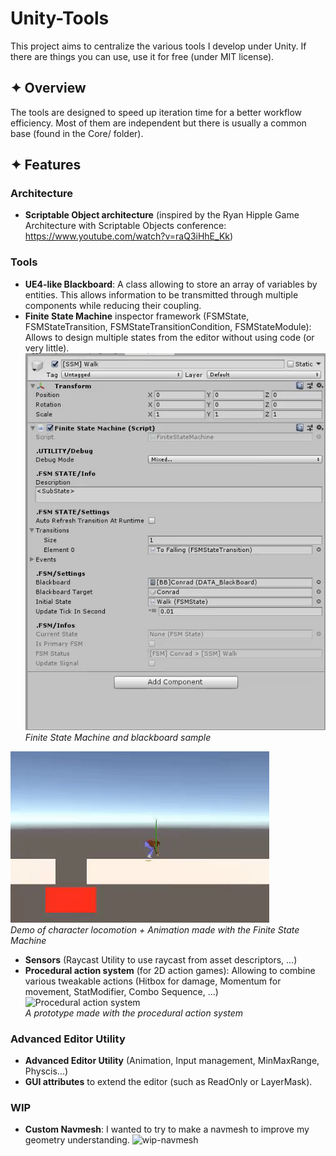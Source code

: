 # Unity-Tools
This project aims to centralize the various tools I develop under Unity. 
If there are things you can use, use it for free (under MIT license).

## ✦ Overview
The tools are designed to speed up iteration time for a better workflow efficiency. Most of them are independent but there is usually a common base (found in the Core/ folder). 

## ✦ Features

###  Architecture
* **Scriptable Object architecture** (inspired by the Ryan Hipple Game Architecture with Scriptable Objects conference: https://www.youtube.com/watch?v=raQ3iHhE_Kk)

### Tools
* **UE4-like Blackboard**: A class allowing to store an array of variables by entities. This allows information to be transmitted through multiple components while reducing their coupling.
* **Finite State Machine** inspector framework (FSMState, FSMStateTransition, FSMStateTransitionCondition, FSMStateModule):
Allows to design multiple states from the editor without using code (or very little).                                     
![overview-demo](github/fsm-bb-sample.gif)       
*Finite State Machine and blackboard sample*

![fsm-conrad-demo](github/fsm-sample.gif)       
*Demo of character locomotion + Animation made with the Finite State Machine*

* **Sensors** (Raycast Utility to use raycast from asset descriptors, ...)
* **Procedural action system** (for 2D action games): Allowing to combine various tweakable actions (Hitbox for damage, Momentum for movement, StatModifier, Combo Sequence, ...)                                                               
![Procedural action system](github/procedural-action-system.gif)                                          
*A prototype made with the procedural action system*

### Advanced Editor Utility
* **Advanced Editor Utility** (Animation, Input management, MinMaxRange, Physcis...)
* **GUI attributes** to extend the editor (such as ReadOnly or LayerMask).

### WIP

* **Custom Navmesh**: I wanted to try to make a navmesh to improve my geometry understanding.
![wip-navmesh](github/navmesh.gif)
